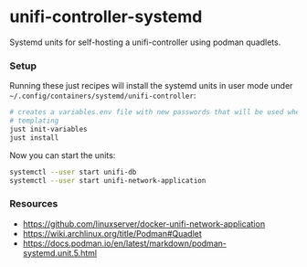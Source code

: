 # unifi-controller-systemd

Systemd units for self-hosting a unifi-controller using podman quadlets.

### Setup

Running these just recipes will install the systemd units in user mode under
`~/.config/containers/systemd/unifi-controller`:

```bash
# creates a variables.env file with new passwords that will be used when
# templating
just init-variables
just install
```

Now you can start the units:

```bash
systemctl --user start unifi-db
systemctl --user start unifi-network-application
```

### Resources

- <https://github.com/linuxserver/docker-unifi-network-application>
- <https://wiki.archlinux.org/title/Podman#Quadlet>
- <https://docs.podman.io/en/latest/markdown/podman-systemd.unit.5.html>
